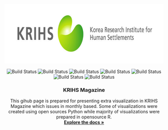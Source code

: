 <!-- KRIHS Magazine Information -->
<br />
<div align="center">
  <a href="https://github.com/ycanns/Graphs">
    <img src="docs/KRIHS_icon/ci_14.jpg" alt="ci_14" width="755" height="189">
  </a>
  
![Build Status](https://img.shields.io/badge/python-python?color=9cf&logo=python)
![Build Status](https://img.shields.io/badge/R-R?color=lightblue&logo=R)
![Build Status](https://img.shields.io/badge/Mapbox-Mapbox?color=black&logo=Mapbox)
![Build Status](https://img.shields.io/badge/leaflet-leaflet?color=green&logo=leaflet)
![Build Status](https://img.shields.io/badge/Folium-Folium?color=yellow&logo=Folium)
![Build Status](https://img.shields.io/badge/Jupyter-Jupyter?color=white&logo=Jupyter)
![Build Status](https://img.shields.io/badge/Markdown-Markdown?color=lightgrey&logo=Markdown)
<h3 align="center">KRIHS Magazine</h3>

  <p align="center">
    This gihub page is prepared for presenting extra visualization in KRIHS Magazine which issues in monthly based. Some of visualizations were created using open sources Python while majority of visualizations were prepared in opensource R.
    <br />
    <a href="https://www.krihs.re.kr/publica/periodicalList.es?mid=a10103010000&pub_kind=1&pageIndex=1&report_num_temp=&searchCondition=study_au&searchKeyword=%EC%9E%A5%EC%9A%94%ED%95%9C"><strong>Explore the docs »</strong></a>
    <br />
    <br />
  </p>
</div>


